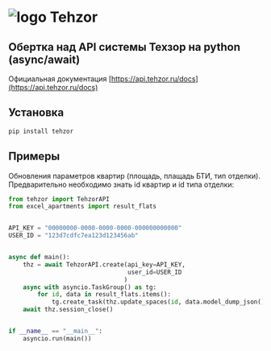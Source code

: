 # ![logo Tehzor](https://tehzor.com/images/components/Header/logo.svg)

## Обертка над  API системы Техзор на python (async/await)
Официальная документация [https://api.tehzor.ru/docs](https://api.tehzor.ru/docs)

## Установка

```bash
pip install tehzor
```

## Примеры
Обновления параметров квартир (площадь, плащадь БТИ, тип отделки). Предварительно необходимо знать id квартир и id типа отделки:
```python
from tehzor import TehzorAPI
from excel_apartments import result_flats


API_KEY = "00000000-0000-0000-0000-000000000000"
USER_ID = "123d7cdfc7ea123d123456ab"


async def main():     
    thz = await TehzorAPI.create(api_key=API_KEY, 
                                 user_id=USER_ID
                                )
    async with asyncio.TaskGroup() as tg:
        for id, data in result_flats.items():
            tg.create_task(thz.update_spaces(id, data.model_dump_json()))
    await thz.session_close()


if __name__ == "__main__":    
    asyncio.run(main())
```

